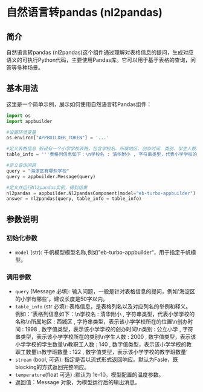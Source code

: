 # 自然语言转pandas (nl2pandas)

## 简介
自然语言转pandas (nl2pandas)这个组件通过理解对表格信息的提问，生成对应语义的可执行Python代码，主要使用Pandas库。它可以用于基于表格的查询，问答等多种场景。

## 基本用法
这里是一个简单示例，展示如何使用自然语言转Pandas组件：

```python
import os
import appbuilder

#设置环境变量
os.environ["APPBUILDER_TOKEN"] = '...'

#定义表格信息 假设有一个小学学校表格，包含学校名、所属地区、创办时间、类别、学生人数、教职工人数、教学班数量等列。列名后给出示例（例如清华附小是学校名的示例），以及列值类型（字符串类型、数字值类型），最后给出列名的解释。列之间使用换行符分隔。
table_info = '''表格列信息如下：\n学校名 : 清华附小 , 字符串类型，代表小学学校的名称\n所属地区 : 西城区 , 字符串类型，表示该小学学校所在的位置\n创办时间 : 1998 , 数字值类型，表示该小学学校的创办时间\n类别 : 公立小学 , 字符串类型，表示该小学学校所在的类别\n学生人数 : 2000 , 数字值类型，表示该小学学校的学生数量\n教职工人数 : 140 , 数字值类型，表示该小学学校的教职工数量\n教学班数量 : 122 , 数字值类型，表示该小学学校的教学班数量'''

#定义查询问题
query = "海淀区有哪些学校"
query = appbuilder.Message(query)

#定义并运行Nl2pandas实例，得到结果
nl2pandas = appbuilder.Nl2pandasComponent(model="eb-turbo-appbuilder")
answer = nl2pandas(query, table_info = table_info)
```

## 参数说明
### 初始化参数
* `model` (str): 千帆模型模型名称,例如”eb-turbo-appbuilder“，用于指定千帆模型。   

### 调用参数
* `query` (Message 必填): 输入问题，一般是针对表格信息的提问，例如'海淀区的小学有哪些'。建议长度是50字以内。
* `table_info` (str 必填): 表格信息，是表格列名以及对应列名的举例和释义。 例如：’表格列信息如下：\n学校名 : 清华附小 , 字符串类型，代表小学学校的名称\n所属地区 : 西城区 , 字符串类型，表示该小学学校所在的位置\n创办时间 : 1998 , 数字值类型，表示该小学学校的创办时间\n类别 : 公立小学 , 字符串类型，表示该小学学校所在的类别\n学生人数 : 2000 , 数字值类型，表示该小学学校的学生数量\n教职工人数 : 140 , 数字值类型，表示该小学学校的教职工数量\n教学班数量 : 122 , 数字值类型，表示该小学学校的教学班数量‘
* `stream` (bool, 可选): 指定是否以流式形式返回响应。默认为Fasle，既blocking的方式返回完整响应。
* `temperature`(float 可选) :默认为 1e-10，模型配置的温度参数。
* 返回值：Message 对象，为模型运行后的输出消息。